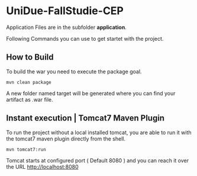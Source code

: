 UniDue-FallStudie-CEP
=====================

Application Files are in the subfolder <b>application</b>.

Following Commands you can use to get startet with the project.


How to Build
-----------------------
To build the war you need to execute the package goal.

<code>mvn clean package</code>

A new folder named target will be generated where you can find your artifact as .war file.

Instant execution | Tomcat7 Maven Plugin
-----------------------
To run the project without a local installed tomcat,
you are able to run it with the tomcat7 maven plugin directly from the shell.

<code>mvn tomcat7:run</code>

Tomcat starts at configured port ( Default 8080 ) 
and you can reach it over the URL [http://localhost:8080](http://localhost:8080)